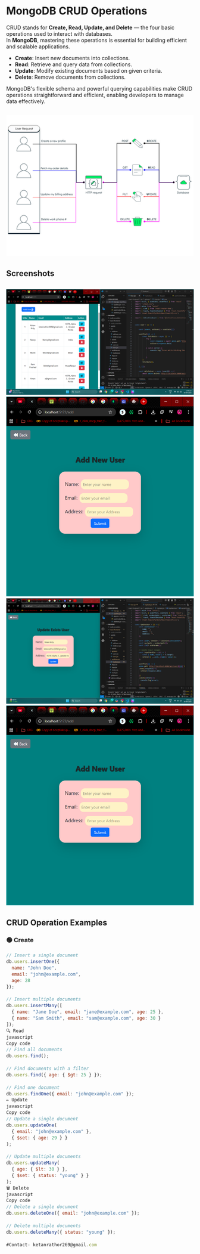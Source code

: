 # MongoDB CRUD Operations

CRUD stands for **Create, Read, Update, and Delete** — the four basic operations used to interact with databases.  
In **MongoDB**, mastering these operations is essential for building efficient and scalable applications.

- **Create**: Insert new documents into collections.  
- **Read**: Retrieve and query data from collections.  
- **Update**: Modify existing documents based on given criteria.  
- **Delete**: Remove documents from collections.

MongoDB's flexible schema and powerful querying capabilities make CRUD operations straightforward and efficient, enabling developers to manage data effectively.

![MongoDB CRUD](https://github.com/ketankirty/CRUD-operation-in-Backend-Express.js-and-Mongodb-/blob/main/lyg8ziob3mi9rb6i3-image1.png?raw=true)
---

## Screenshots

![MongoDB CRUD](https://github.com/ketankirty/CRUD-operation-in-Backend-Express.js-and-Mongodb-/blob/f23afbbd56697e13252ce7189c5b39c775502d25/Screenshot%202025-09-03%20144820.png)
![MongoDB CRUD](https://github.com/ketankirty/CRUD-operation-in-Backend-Express.js-and-Mongodb-/blob/main/Screenshot%202025-09-03%20144916.png?raw=true)
![MongoDB CRUD](https://github.com/ketankirty/CRUD-operation-in-Backend-Express.js-and-Mongodb-/blob/main/Screenshot%202025-09-03%20145320.png?raw=true)
![MongoDB CRUD](https://github.com/ketankirty/CRUD-operation-in-Backend-Express.js-and-Mongodb-/blob/main/Screenshot%202025-09-03%20144916.png?raw=true)
---

## CRUD Operation Examples

### 🟢 Create
```javascript
// Insert a single document
db.users.insertOne({
  name: "John Doe",
  email: "john@example.com",
  age: 28
});

// Insert multiple documents
db.users.insertMany([
  { name: "Jane Doe", email: "jane@example.com", age: 25 },
  { name: "Sam Smith", email: "sam@example.com", age: 30 }
]);
🔍 Read
javascript
Copy code
// Find all documents
db.users.find();

// Find documents with a filter
db.users.find({ age: { $gt: 25 } });

// Find one document
db.users.findOne({ email: "john@example.com" });
✏️ Update
javascript
Copy code
// Update a single document
db.users.updateOne(
  { email: "john@example.com" },
  { $set: { age: 29 } }
);

// Update multiple documents
db.users.updateMany(
  { age: { $lt: 30 } },
  { $set: { status: "young" } }
);
🗑️ Delete
javascript
Copy code
// Delete a single document
db.users.deleteOne({ email: "john@example.com" });

// Delete multiple documents
db.users.deleteMany({ status: "young" });

#Contact- ketanrathor269@gmail.com
